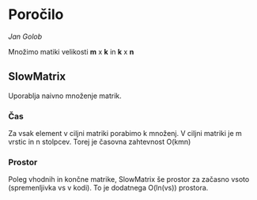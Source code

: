 # Poročilo

*Jan Golob*

Množimo matiki velikosti **m** x **k** in **k** x **n**

## SlowMatrix
Uporablja naivno množenje matrik.

### Čas
Za vsak element v ciljni matriki porabimo k množenj. V ciljni matriki je m vrstic in n stolpcev.
Torej je časovna zahtevnost O(kmn)

### Prostor
Poleg vhodnih in končne matrike, SlowMatrix še prostor za začasno vsoto (spremenljivka vs v kodi).
To je dodatnega O(ln(vs)) prostora.
